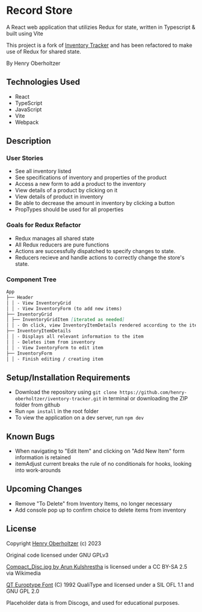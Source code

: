 # Record Store

A React web application that utilizies Redux for state, written in Typescript & built using Vite

This project is a fork of [Inventory Tracker](https://github.com/henry-oberholtzer/inventory-tracker) and has been refactored to make use of Redux for shared state.

By Henry Oberholtzer

## Technologies Used

- React
- TypeScript
- JavaScript
- Vite
- Webpack

## Description

### User Stories

- See all inventory listed
- See specifications of inventory and properties of the product
- Access a new form to add a product to the inventory
- View details of a product by clicking on it
- View details of product in inventory
- Be able to decrease the amount in inventory by clicking a button
- PropTypes should be used for all properties

### Goals for Redux Refactor

- Redux manages all shared state
- All Redux reducers are pure functions
- Actions are successfully dispatched to specify changes to state.
- Reducers recieve and handle actions to correctly change the store's state.

### Component Tree

```md
App
├── Header
│ │ - View InventoryGrid
│ │ - View InventoryForm (to add new items)
├── InventoryGrid
│ ├── InventoryGridItem [iterated as needed]
│ │ - On click, view InventoryItemDetails rendered according to the items ID
├── InventoryItemDetails
│ │ - Displays all relevant information to the item
│ │ - Deletes item from inventory
│ │ - View IventoryForm to edit item
├── InventoryForm
│ │ - Finish editing / creating item
```

## Setup/Installation Requirements

- Download the repository using `git clone https://github.com/henry-oberholtzer/iventory-tracker.git` in terminal or downloading the ZIP folder from github
- Run `npm install` in the root folder
- To view the application on a dev server, run `npm dev`

## Known Bugs

- When navigating to "Edit Item" and clicking on "Add New Item" form information is retained
- itemAdjust current breaks the rule of no conditionals for hooks, looking into work-arounds

## Upcoming Changes

- Remove "To Delete" from Inventory Items, no longer necessary
- Add console pop up to confirm choice to delete items from inventory

## License

Copyright [Henry Oberholtzer](https://www.henryoberholtzer.com/) (c) 2023

Original code licensed under GNU GPLv3

[Compact_Disc.jpg by Arun Kulshrestha](https://commons.wikimedia.org/wiki/File:Compact_Disc.jpg) is licensed under a CC BY-SA 2.5 via Wikimedia

[QT Europtype Font](https://www.ctan.org/tex-archive/fonts/qualitype/) (C)
1992 QualiType and licensed under a SIL OFL 1.1 and GNU GPL 2.0

Placeholder data is from Discogs, and used for educational purposes.
